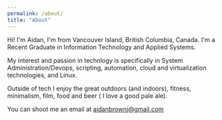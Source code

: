 ```yaml
---
permalink: /about/
title: "About"
---
```


Hi! I'm Aidan, I'm from Vancouver Island, British Columbia, Canada. I'm a Recent Graduate in Information Technology and Applied Systems.

My interest and passion in technlogy is specifically in System Administration/Devops, scripting, automation, cloud and virtualization technologies, and Linux.

Outside of tech I enjoy the great outdoors (and indoors), fitness, minimalism, film, food and beer ( I love a good pale ale).

You can shoot me an email at aidanbrownj@gmail.com